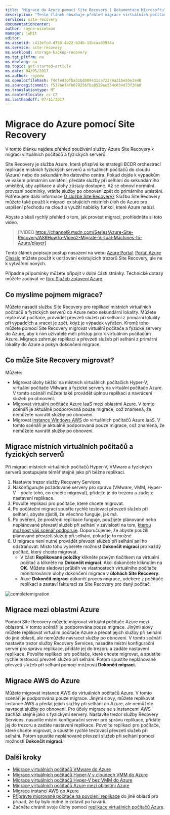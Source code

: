 ```yaml
---
title: "Migrace do Azure pomocí Site Recovery | Dokumentace Microsoftu"
description: "Tento článek obsahuje přehled migrace virtuálních počítačů a fyzických serverů do Azure pomocí Azure Site Recovery"
services: site-recovery
documentationcenter: 
author: rayne-wiselman
manager: jwhit
editor: 
ms.assetid: c413efcd-d750-4b22-b34b-15bcaa03934a
ms.service: site-recovery
ms.workload: storage-backup-recovery
ms.tgt_pltfrm: na
ms.devlang: na
ms.topic: get-started-article
ms.date: 04/05/2017
ms.author: raynew
ms.openlocfilehash: f4dfe430fba51bd009431ca72279a21be55e3a40
ms.sourcegitcommit: f537befafb079256fba0529ee554c034d73f36b0
ms.translationtype: MT
ms.contentlocale: cs-CZ
ms.lasthandoff: 07/11/2017
---
```

# <a name="migrate-to-azure-with-site-recovery"></a>Migrace do Azure pomocí Site Recovery

V tomto článku najdete přehled používání služby Azure Site Recovery k migraci virtuálních počítačů a fyzických serverů.

Site Recovery je služba Azure, která přispívá ke strategii BCDR orchestrací replikace místních fyzických serverů a virtuálních počítačů do cloudu (Azure) nebo do sekundárního datového centra. Pokud dojde k výpadkům ve vašem primárním umístění, předáte služby při selhání do sekundárního umístění, aby aplikace a úlohy zůstaly dostupné. Až se obnoví normální provozní podmínky, vrátíte služby po obnovení zpět do primárního umístění. Potřebujete další informace [O službě Site Recovery?](site-recovery-overview.md) Službu Site Recovery můžete také použít k migraci existujících místních úloh do Azure pro uspíšení přechodu na cloud a využití nabídky funkcí, které Azure nabízí.

Abyste získali rychlý přehled o tom, jak provést migraci, prohlédněte si toto video.
>[!VIDEO https://channel9.msdn.com/Series/Azure-Site-Recovery/ASRHowTo-Video2-Migrate-Virtual-Machines-to-Azure/player]

Tento článek popisuje postup nasazení na webu [Azure Portal](https://portal.azure.com). [Portál Azure Classic](https://manage.windowsazure.com/) můžete použít k udržování existujících trezorů Site Recovery, ale ne k vytváření nových.

Případné připomínky můžete připojit v dolní části stránky. Technické dotazy můžete zadávat ve [fóru Služeb zotavení Azure](https://social.msdn.microsoft.com/forums/azure/home?forum=hypervrecovmgr).


## <a name="what-do-we-mean-by-migration"></a>Co myslíme pojmem migrace?

Můžete nasadit službu Site Recovery pro replikaci místních virtuálních počítačů a fyzických serverů do Azure nebo sekundární lokality. Můžete replikovat počítače, provádět převzetí služeb při selhání z primární lokality při výpadcích a vracet je zpět, když je výpadek vyřešen. Kromě toho můžete pomocí Site Recovery migrovat virtuální počítače a fyzické servery do Azure, aby k nim uživatelé měli přístup jako k virtuálním počítačům Azure. Migrace zahrnuje replikaci a převzetí služeb při selhání z primární lokality do Azure a pokyn dokončení migrace.

## <a name="what-can-site-recovery-migrate"></a>Co může Site Recovery migrovat?

Můžete:

- Migrovat úlohy běžící na místních virtuálních počítačích Hyper-V, virtuální počítače VMware a fyzické servery na virtuální počítače Azure. V tomto scénáři můžete také provádět úplnou replikaci a navrácení služeb po obnovení.
- Migrovat [virtuální počítače Azure IaaS](site-recovery-migrate-azure-to-azure.md) mezi oblastmi Azure. V tomto scénáři je aktuálně podporovaná pouze migrace, což znamená, že nemůžete navrátit služby po obnovení.
- Migrovat [instance Windows AWS](site-recovery-migrate-aws-to-azure.md) do virtuálních počítačů Azure IaaS. V tomto scénáři je aktuálně podporovaná pouze migrace, což znamená, že nemůžete navrátit služby po obnovení.

## <a name="migrate-on-premises-vms-and-physical-servers"></a>Migrace místních virtuálních počítačů a fyzických serverů

Při migraci místních virtuálních počítačů Hyper-V, VMware a fyzických serverů postupujete téměř stejně jako při běžné replikaci.

1. Nastavte trezor služby Recovery Services.
2. Nakonfigurujte požadované servery pro správu (VMware, VMM, Hyper-V – podle toho, co chcete migrovat), přidejte je do trezoru a zadejte nastavení replikace.
3. Povolte replikaci pro počítače, které chcete migrovat.
4. Po počáteční migraci spusťte rychlé testovací převzetí služeb při selhání, abyste zjistili, že všechno funguje, jak má.
5. Po ověření, že prostředí replikace funguje, použijete plánované nebo neplánované převzetí služeb při selhání v závislosti na tom, [kterou možnost váš scénář podporuje](site-recovery-failover.md). Doporučujeme, že abyste použili plánované převzetí služeb při selhání, pokud je to možné.
6. U migrace není nutné provádět převzetí služeb při selhání ani ho odstraňovat. Místo toho vyberete možnost **Dokončit migraci** pro každý počítač, který chcete migrovat.
     - V části **Replikované položky** klikněte pravým tlačítkem na virtuální počítač a klikněte na **Dokončit migraci**. Akci dokončete kliknutím na **OK**. Můžete sledovat průběh ve vlastnostech virtuálního počítače monitorováním úlohy dokončení migrace v **úlohách Site Recovery**.
     - Akce **Dokončit migraci** dokončí proces migrace, odebere z počítače replikaci a zastaví fakturaci za Site Recovery pro daný počítač.

![completemigration](./media/site-recovery-hyper-v-site-to-azure/migrate.png)

## <a name="migrate-between-azure-regions"></a>Migrace mezi oblastmi Azure

Pomocí Site Recovery můžete migrovat virtuální počítače Azure mezi oblastmi. V tomto scénáři je podporována pouze migrace. Jinými slovy můžete replikovat virtuální počítače Azure a předat jejich služby při selhání do jiné oblasti, ale nemůžete navracet služby po obnovení. V tomto scénáři nastavíte trezor služby Recovery Services, nasadíte místní konfigurační server pro správu replikace, přidáte jej do trezoru a zadáte nastavení replikace. Povolíte replikaci pro počítače, které chcete migrovat, a spustíte rychlé testovací převzetí služeb při selhání. Potom spustíte neplánované převzetí služeb při selhání pomocí možnosti **Dokončit migraci**.

## <a name="migrate-aws-to-azure"></a>Migrace AWS do Azure

Můžete migrovat instance AWS do virtuálních počítačů Azure. V tomto scénáři je podporována pouze migrace. Jinými slovy, můžete replikovat instance AWS a předat jejich služby při selhání do Azure, ale nemůžete navracet služby po obnovení. Pro účely migrace se s instancemi AWS zachází stejně jako s fyzickými servery. Nastavíte trezor služby Recovery Services, nasadíte místní konfigurační server pro správu replikace, přidáte jej do trezoru a zadáte nastavení replikace. Povolíte replikaci pro počítače, které chcete migrovat, a spustíte rychlé testovací převzetí služeb při selhání. Potom spustíte neplánované převzetí služeb při selhání pomocí možnosti **Dokončit migraci**.




## <a name="next-steps"></a>Další kroky

- [Migrace virtuálních počítačů VMware do Azure](site-recovery-vmware-to-azure.md)
- [Migrace virtuálních počítačů Hyper-V v cloudech VMM do Azure](site-recovery-vmm-to-azure.md)
- [Migrace virtuálních počítačů Hyper-V bez VMM do Azure](site-recovery-hyper-v-site-to-azure.md)
- [Migrace virtuálních počítačů Azure mezi oblastmi Azure](site-recovery-migrate-azure-to-azure.md)
- [Migrace instancí AWS do Azure](site-recovery-migrate-aws-to-azure.md)
- [Připravte migrované počítače na povolení replikace](site-recovery-azure-to-azure-after-migration.md) do jiné oblasti pro případ, že by bylo nutné je zotavit po havárii.
- Začněte chránit svoje úlohy pomocí [replikace virtuálních počítačů Azure](site-recovery-azure-to-azure.md).

